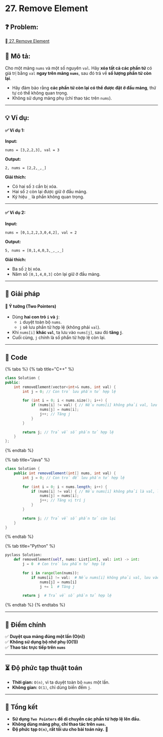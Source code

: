 # 27. Remove Element

## **❓ Problem:**

🔗[ 27. Remove Element](https://leetcode.com/problems/remove-element)

## **📝 Mô tả:**

Cho một mảng `nums` và một số nguyên `val`. Hãy **xóa tất cả các phần tử** có giá trị bằng `val` **ngay trên mảng `nums`**, sau đó trả về **số lượng phần tử còn lại**.

* Hãy đảm bảo rằng **các phần tử còn lại có thể được đặt ở đầu mảng**, thứ tự có thể không quan trọng.
* Không sử dụng mảng phụ (chỉ thao tác trên `nums`).

***

## **💡 Ví dụ:**

#### **✅ Ví dụ 1:**

**Input:**

```
nums = [3,2,2,3], val = 3
```

**Output:**

```
2, nums = [2,2,_,_]
```

**Giải thích:**

* Có hai số `3` cần bị xóa.
* Hai số `2` còn lại được giữ ở đầu mảng.
* Ký hiệu `_` là phần không quan trọng.

***

#### **✅ Ví dụ 2:**

**Input:**

```
nums = [0,1,2,2,3,0,4,2], val = 2
```

**Output:**

```
5, nums = [0,1,4,0,3,_,_,_]
```

**Giải thích:**

* Ba số `2` bị xóa.
* Năm số `[0,1,4,0,3]` còn lại giữ ở đầu mảng.

***

## **🚀 Giải pháp**

#### **🔹 Ý tưởng (Two Pointers)**

* Dùng **hai con trỏ `i` và `j`**:
  * `i` duyệt toàn bộ `nums`.
  * `j` sẽ lưu phần tử hợp lệ (không phải `val`).
* Khi `nums[i]` **khác `val`**, ta lưu vào `nums[j]`, sau đó **tăng `j`**.
* Cuối cùng, `j` chính là số phần tử hợp lệ còn lại.

***

## **📜 Code**&#x20;

{% tabs %}
{% tab title="C++" %}
```cpp
class Solution {
public:
    int removeElement(vector<int>& nums, int val) {
        int j = 0; // Con trỏ lưu phần tử hợp lệ
        
        for (int i = 0; i < nums.size(); i++) {
            if (nums[i] != val) { // Nếu nums[i] không phải val, lưu vào nums[j]
                nums[j] = nums[i];
                j++; // Tăng j
            }
        }
        
        return j; // Trả về số phần tử hợp lệ
    }
};
```
{% endtab %}

{% tab title="Java" %}
```java
class Solution {
    public int removeElement(int[] nums, int val) {
        int j = 0; // Con trỏ để lưu phần tử hợp lệ
        
        for (int i = 0; i < nums.length; i++) {
            if (nums[i] != val) { // Nếu nums[i] không phải là val, lưu vào vị trí j
                nums[j] = nums[i];
                j++; // Tăng vị trí j
            }
        }
        
        return j; // Trả về số phần tử còn lại
    }
}
```
{% endtab %}

{% tab title="Python" %}
```python
pyclass Solution:
    def removeElement(self, nums: List[int], val: int) -> int:
        j = 0  # Con trỏ lưu phần tử hợp lệ
        
        for i in range(len(nums)):
            if nums[i] != val:  # Nếu nums[i] không phải val, lưu vào nums[j]
                nums[j] = nums[i]
                j += 1  # Tăng j
        
        return j  # Trả về số phần tử hợp lệ
```
{% endtab %}
{% endtabs %}

***

## **🎯 Điểm chính**

✅ **Duyệt qua mảng đúng một lần (O(n))**\
✅ **Không sử dụng bộ nhớ phụ (O(1))**\
✅ **Thao tác trực tiếp trên `nums`**

***

## **⏳ Độ phức tạp thuật toán**

* **Thời gian:** `O(n)`, vì ta duyệt toàn bộ `nums` một lần.
* **Không gian:** `O(1)`, chỉ dùng biến đếm `j`.

***

## **📌 Tổng kết**

* **Sử dụng `Two Pointers` để di chuyển các phần tử hợp lệ lên đầu.**
* **Không dùng mảng phụ, chỉ thao tác trên `nums`.**
* **Độ phức tạp `O(n)`, rất tối ưu cho bài toán này.** 🚀
